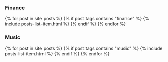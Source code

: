 ---
---

<h3>Finance</h3>
{% for post in site.posts %}
{% if post.tags contains "finance" %}
{% include posts-list-item.html %}
{% endif %}
{% endfor %}

<h3>Music</h3>
{% for post in site.posts %}
{% if post.tags contains "music" %}
{% include posts-list-item.html %}
{% endif %}
{% endfor %}
